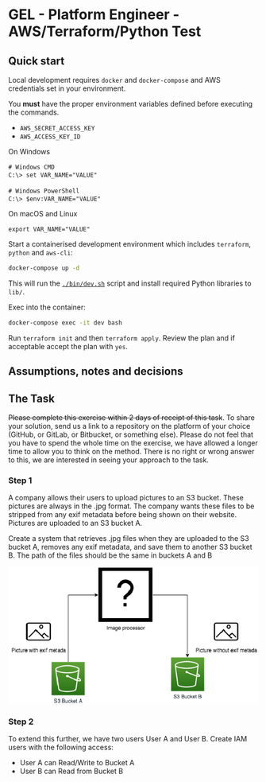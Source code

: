 # GEL - Platform Engineer - AWS/Terraform/Python Test

## Quick start

Local development requires `docker` and `docker-compose` and AWS credentials
set in your environment.

You **must** have the proper environment variables defined before executing the commands.

* `AWS_SECRET_ACCESS_KEY`
* `AWS_ACCESS_KEY_ID`

On Windows
```
# Windows CMD
C:\> set VAR_NAME="VALUE"

# Windows PowerShell
C:\> $env:VAR_NAME="VALUE"
```

On macOS and Linux
```
export VAR_NAME="VALUE"
```

Start a containerised development environment which includes `terraform`,
`python` and `aws-cli`:

```bash
docker-compose up -d
```

This will run the [`./bin/dev.sh`](./bin/dev.sh) script and install required
Python libraries to `lib/`.

Exec into the container:

```bash
docker-compose exec -it dev bash
```

Run `terraform init` and then `terraform apply`. Review the plan and if
acceptable accept the plan with `yes`.

## Assumptions, notes and decisions


## The Task

~~Please complete this exercise within 2 days of receipt of this task~~. To share
your solution, send us a link to a repository on the platform of your choice
(GitHub, or GitLab, or Bitbucket, or something else). Please do not feel that
you have to spend the whole time on the exercise, we have allowed a longer time
to allow you to think on the method. There is no right or wrong answer to this,
we are interested in seeing your approach to the task.

### Step 1

A company allows their users to upload pictures to an S3 bucket. These pictures
are always in the .jpg format. The company wants these files to be stripped
from any exif metadata before being shown on their website. Pictures are
uploaded to an S3 bucket A.

Create a system that retrieves .jpg files when they are uploaded to the S3
bucket A, removes any exif metadata, and save them to another S3 bucket B. The
path of the files should be the same in buckets A and B

![Architecture](./docs/architecture.png)

### Step 2

To extend this further, we have two users User A and User B. Create IAM users
with the following access:

- User A can Read/Write to Bucket A
- User B can Read from Bucket B
